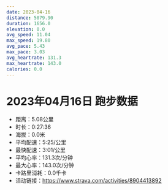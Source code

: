 ```yaml
---
date: 2023-04-16
distance: 5079.90
duration: 1656.0
elevation: 0.0
avg_speed: 11.04
max_speed: 19.80
avg_pace: 5.43
max_pace: 3.03
avg_heartrate: 131.3
max_heartrate: 143.0
calories: 0.0
---
```


# 2023年04月16日 跑步数据

- 距离：5.08公里
- 时长：0:27:36
- 海拔：0.0米
- 平均配速：5:25/公里
- 最快配速：3:01/公里
- 平均心率：131.3次/分钟
- 最大心率：143.0次/分钟
- 卡路里消耗：0.0千卡
- 活动链接：https://www.strava.com/activities/8904413892
